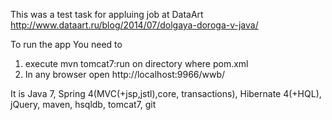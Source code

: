 This was a test task for appluing job at DataArt http://www.dataart.ru/blog/2014/07/dolgaya-doroga-v-java/


To run the app You need to 
1)  execute  mvn tomcat7:run  on directory where pom.xml
2) In any browser open  http://localhost:9966/wwb/

It is  Java 7, Spring 4(MVC(+jsp,jstl),core, transactions), Hibernate 4(+HQL), jQuery, maven, hsqldb, tomcat7, git  

